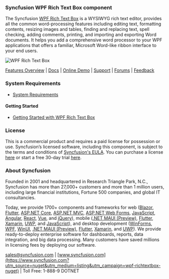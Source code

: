 ### Syncfusion WPF Rich Text Box component
The Syncfusion [WPF Rich Text Box](https://www.syncfusion.com/wpf-controls/richtextbox?utm_source=nuget&utm_medium=listing&utm_campaign=wpf-richtextbox-nuget) is a WYSIWYG rich text editor, provides all the common word-processing features including editing text, formatting contents, resizing images and tables, finding and replacing text, spell checking, adding comments, printing, and importing and exporting Word documents. It helps you add a comprehensive word processor to your WPF applications that offers a familiar, Microsoft Word-like ribbon interface to your end users.

![WPF Rich Text Box](https://cdn.syncfusion.com/nuget-readme/wpf/wpf-richtextbox.png)

[Features Overview](https://www.syncfusion.com/wpf-controls/richtextbox?utm_source=nuget&utm_medium=listing&utm_campaign=wpf-richtextbox-nuget) | [Docs](https://help.syncfusion.com/wpf/richtextbox/getting-started?utm_source=nuget&utm_medium=listing&utm_campaign=wpf-richtextbox-nuget) | [Online Demo](https://github.com/syncfusion/wpf-demos?utm_source=nuget&utm_medium=listing&utm_campaign=wpf-richtextbox-nuget) | [Support](https://www.syncfusion.com/support/directtrac/incidents/newincident?utm_source=nuget&utm_medium=listing&utm_campaign=wpf-richtextbox-nuget) | [Forums](https://www.syncfusion.com/forums/wpf?utm_source=nuget&utm_medium=listing&utm_campaign=wpf-richtextbox-nuget) | [Feedback](https://www.syncfusion.com/feedback/wpf?utm_source=nuget&utm_medium=listing&utm_campaign=wpf-richtextbox-nuget)

### System Requirements

* [System Requirements](https://help.syncfusion.com/wpf/installation/system-requirements?utm_source=nuget&utm_medium=listing&utm_campaign=wpf-richtextbox-nuget)

#### Getting Started

* [Getting Started with WPF Rich Text Box](https://help.syncfusion.com/wpf/richtextbox/getting-started?utm_source=nuget&utm_medium=listing&utm_campaign=wpf-richtextbox-nuget)

### License

This is a commercial product and requires a paid license for possession or use. Syncfusion’s licensed software, including this component, is subject to the terms and conditions of [Syncfusion's EULA](https://www.syncfusion.com/eula/es/?utm_source=nuget&utm_medium=listing&utm_campaign=wpf-richtextbox-nuget). You can purchase a license [here](https://www.syncfusion.com/sales/products?utm_source=nuget&utm_medium=listing&utm_campaign=wpf-richtextbox-nuget) or start a free 30-day trial [here](https://www.syncfusion.com/account/manage-trials/start-trials?utm_source=nuget&utm_medium=listing&utm_campaign=wpf-richtextbox-nuget).

### About Syncfusion

Founded in 2001 and headquartered in Research Triangle Park, N.C., Syncfusion has more than 27,000+ customers and more than 1 million users, including large financial institutions, Fortune 500 companies, and global IT consultancies.
 
Today, we provide 1700+ components and frameworks for web ([Blazor](https://www.syncfusion.com/blazor-components?utm_source=nuget&utm_medium=listing&utm_campaign=wpf-richtextbox-nuget), [Flutter](https://www.syncfusion.com/flutter-widgets?utm_source=nuget&utm_medium=listing&utm_campaign=wpf-richtextbox-nuget), [ASP.NET Core](https://www.syncfusion.com/aspnet-core-ui-controls?utm_source=nuget&utm_medium=listing&utm_campaign=wpf-richtextbox-nuget), [ASP.NET MVC](https://www.syncfusion.com/aspnet-mvc-ui-controls?utm_source=nuget&utm_medium=listing&utm_campaign=wpf-richtextbox-nuget), [ASP.NET Web Forms](https://www.syncfusion.com/jquery/aspnet-webforms-ui-controls?utm_source=nuget&utm_medium=listing&utm_campaign=wpf-richtextbox-nuget), [JavaScript](https://www.syncfusion.com/javascript-ui-controls?utm_source=nuget&utm_medium=listing&utm_campaign=wpf-richtextbox-nuget), [Angular](https://www.syncfusion.com/angular-ui-components?utm_source=nuget&utm_medium=listing&utm_campaign=wpf-richtextbox-nuget), [React](https://www.syncfusion.com/react-ui-components?utm_source=nuget&utm_medium=listing&utm_campaign=wpf-richtextbox-nuget), [Vue](https://www.syncfusion.com/vue-ui-components?utm_source=nuget&utm_medium=listing&utm_campaign=wpf-richtextbox-nuget), and [jQuery](https://www.syncfusion.com/jquery-ui-widgets?utm_source=nuget&utm_medium=listing&utm_campaign=wpf-richtextbox-nuget)), mobile ([.NET MAUI (Preview)](https://www.syncfusion.com/maui-controls?utm_source=nuget&utm_medium=listing&utm_campaign=wpf-richtextbox-nuget), [Flutter](https://www.syncfusion.com/flutter-widgets?utm_source=nuget&utm_medium=listing&utm_campaign=wpf-richtextbox-nuget), [Xamarin](https://www.syncfusion.com/xamarin-ui-controls?utm_source=nuget&utm_medium=listing&utm_campaign=wpf-richtextbox-nuget), [UWP](https://www.syncfusion.com/uwp-ui-controls?utm_source=nuget&utm_medium=listing&utm_campaign=wpf-richtextbox-nuget), and [JavaScript](https://www.syncfusion.com/javascript-ui-controls?utm_source=nuget&utm_medium=listing&utm_campaign=wpf-richtextbox-nuget)), and desktop development ([WinForms](https://www.syncfusion.com/winforms-ui-controls?utm_source=nuget&utm_medium=listing&utm_campaign=wpf-richtextbox-nuget), [WPF](https://www.syncfusion.com/wpf-controls?utm_source=nuget&utm_medium=listing&utm_campaign=wpf-richtextbox-nuget), [WinUI](https://www.syncfusion.com/winui-controls?utm_source=nuget&utm_medium=listing&utm_campaign=wpf-richtextbox-nuget), [.NET MAUI (Preview)](https://www.syncfusion.com/maui-controls?utm_source=nuget&utm_medium=listing&utm_campaign=wpf-richtextbox-nuget), [Flutter](https://www.syncfusion.com/flutter-widgets?utm_source=nuget&utm_medium=listing&utm_campaign=wpf-richtextbox-nuget), [Xamarin](https://www.syncfusion.com/xamarin-ui-controls?utm_source=nuget&utm_medium=listing&utm_campaign=wpf-richtextbox-nuget), and [UWP](https://www.syncfusion.com/uwp-ui-controls?utm_source=nuget&utm_medium=listing&utm_campaign=wpf-richtextbox-nuget)). We provide ready-to-deploy enterprise software for dashboards, reports, data integration, and big data processing. Many customers have saved millions in licensing fees by deploying our software.

[sales@syncfusion.com](mailto:sales@syncfusion.com?Subject=Syncfusion%20WPF%20RichTextBox%20-%20NuGet) | [www.syncfusion.com](https://www.syncfusion.com?utm_source=nuget&utm_medium=listing&utm_campaign=wpf-richtextbox-nuget) | Toll Free: 1-888-9 DOTNET


